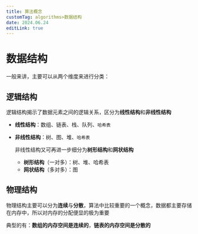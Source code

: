 ```yaml
---
title: 算法概念
customTag: algorithms>数据结构
date: 2024.06.24
editLink: true
---
```


# 数据结构

一般来讲，主要可以从两个维度来进行分类：

## 逻辑结构

逻辑结构揭示了数据元素之间的逻辑关系，区分为**线性结构**和**非线性结构**

- **线性结构**：数组、链表、栈、队列、`哈希表`

- **非线性结构**：树、图、堆、`哈希表`

  非线性结构又可再进一步细分为**树形结构**和**网状结构**

  - **树形结构**（一对多）：树、堆、哈希表
  - **网状结构**（多对多）：图

## 物理结构

物理结构主要可以分为**连续**与**分散**，算法中比较重要的一个概念，数据都主要存储在内存中，所以对内存的分配便显的极为重要

典型的有：**数组的内存空间是连续的**，**链表的内存空间是分散的**